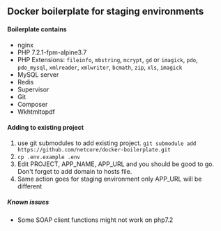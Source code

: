 ## Docker boilerplate for staging environments

#### Boilerplate contains
* nginx
* PHP 7.2.1-fpm-alpine3.7
* PHP Extensions: `fileinfo`, `mbstring`, `mcrypt`, `gd` or `imagick`, `pdo`, `pdo_mysql`, `xmlreader`, `xmlwriter`, `bcmath`, `zip`, `xls`, `imagick`
* MySQL server
* Redis
* Supervisor
* Git
* Composer
* Wkhtmltopdf

#### Adding to existing project
1. use git submodules to add existing project. ``git submodule add https://github.com/netcore/docker-boilerplate.git``
2. ``cp .env.example .env``
3. Edit PROJECT, APP_NAME, APP_URL and you should be good to go. Don't forget to add domain to hosts file.
4. Same action goes for staging environment only APP_URL will be different

##### Known issues
- Some SOAP client functions might not work on php7.2